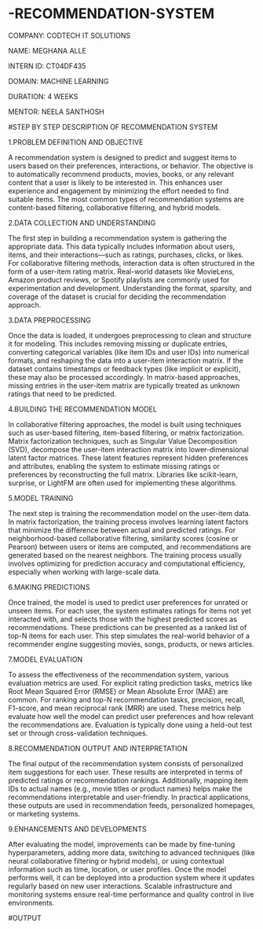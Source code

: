 # -RECOMMENDATION-SYSTEM

COMPANY: CODTECH IT SOLUTIONS

NAME: MEGHANA ALLE

INTERN ID: CT04DF435

DOMAIN: MACHINE LEARNING

DURATION: 4 WEEKS

MENTOR: NEELA SANTHOSH

#STEP BY STEP DESCRIPTION OF RECOMMENDATION SYSTEM

1.PROBLEM DEFINITION AND OBJECTIVE

A recommendation system is designed to predict and suggest items to users based on their preferences, interactions, or behavior. The objective is to automatically recommend products, movies, books, or any relevant content that a user is likely to be interested in. This enhances user experience and engagement by minimizing the effort needed to find suitable items. The most common types of recommendation systems are content-based filtering, collaborative filtering, and hybrid models.

2.DATA COLLECTION AND UNDERSTANDING

The first step in building a recommendation system is gathering the appropriate data. This data typically includes information about users, items, and their interactions—such as ratings, purchases, clicks, or likes. For collaborative filtering methods, interaction data is often structured in the form of a user-item rating matrix. Real-world datasets like MovieLens, Amazon product reviews, or Spotify playlists are commonly used for experimentation and development. Understanding the format, sparsity, and coverage of the dataset is crucial for deciding the recommendation approach.

3.DATA PREPROCESSING

Once the data is loaded, it undergoes preprocessing to clean and structure it for modeling. This includes removing missing or duplicate entries, converting categorical variables (like item IDs and user IDs) into numerical formats, and reshaping the data into a user-item interaction matrix. If the dataset contains timestamps or feedback types (like implicit or explicit), these may also be processed accordingly. In matrix-based approaches, missing entries in the user-item matrix are typically treated as unknown ratings that need to be predicted.

4.BUILDING THE RECOMMENDATION MODEL

In collaborative filtering approaches, the model is built using techniques such as user-based filtering, item-based filtering, or matrix factorization. Matrix factorization techniques, such as Singular Value Decomposition (SVD), decompose the user-item interaction matrix into lower-dimensional latent factor matrices. These latent features represent hidden preferences and attributes, enabling the system to estimate missing ratings or preferences by reconstructing the full matrix. Libraries like scikit-learn, surprise, or LightFM are often used for implementing these algorithms.

5.MODEL TRAINING

The next step is training the recommendation model on the user-item data. In matrix factorization, the training process involves learning latent factors that minimize the difference between actual and predicted ratings. For neighborhood-based collaborative filtering, similarity scores (cosine or Pearson) between users or items are computed, and recommendations are generated based on the nearest neighbors. The training process usually involves optimizing for prediction accuracy and computational efficiency, especially when working with large-scale data.

6.MAKING PREDICTIONS

Once trained, the model is used to predict user preferences for unrated or unseen items. For each user, the system estimates ratings for items not yet interacted with, and selects those with the highest predicted scores as recommendations. These predictions can be presented as a ranked list of top-N items for each user. This step simulates the real-world behavior of a recommender engine suggesting movies, songs, products, or news articles.

7.MODEL EVALUATION

To assess the effectiveness of the recommendation system, various evaluation metrics are used. For explicit rating prediction tasks, metrics like Root Mean Squared Error (RMSE) or Mean Absolute Error (MAE) are common. For ranking and top-N recommendation tasks, precision, recall, F1-score, and mean reciprocal rank (MRR) are used. These metrics help evaluate how well the model can predict user preferences and how relevant the recommendations are. Evaluation is typically done using a held-out test set or through cross-validation techniques.

8.RECOMMENDATION OUTPUT AND INTERPRETATION

The final output of the recommendation system consists of personalized item suggestions for each user. These results are interpreted in terms of predicted ratings or recommendation rankings. Additionally, mapping item IDs to actual names (e.g., movie titles or product names) helps make the recommendations interpretable and user-friendly. In practical applications, these outputs are used in recommendation feeds, personalized homepages, or marketing systems.

9.ENHANCEMENTS AND DEVELOPMENTS

After evaluating the model, improvements can be made by fine-tuning hyperparameters, adding more data, switching to advanced techniques (like neural collaborative filtering or hybrid models), or using contextual information such as time, location, or user profiles. Once the model performs well, it can be deployed into a production system where it updates regularly based on new user interactions. Scalable infrastructure and monitoring systems ensure real-time performance and quality control in live environments.

#OUTPUT
